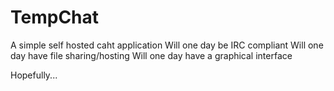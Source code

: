 # TempChat
A simple self hosted caht application
Will one day be IRC compliant
Will one day have file sharing/hosting
Will one day have a graphical interface

Hopefully...
